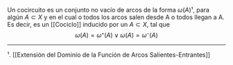 Un cocircuito es un conjunto no vacío de arcos de la forma $ω(A)$¹, para algún $A ⊂ X$ y en el cual o todos los arcos salen desde A o todos llegan a A.  
Es decir, es un [[Cociclo]] inducido por un $A ⊂ X$, tal que $$ω(A) = ω⁺(A) ∨ ω(A) = ω⁻(A)$$
***
¹. [[Extensión del Dominio de la Función de Arcos Salientes-Entrantes]]